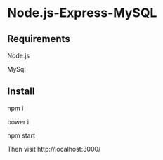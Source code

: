 # Node.js-Express-MySQL

## Requirements

Node.js

MySql

## Install

npm i

bower i

npm start

Then visit http://localhost:3000/